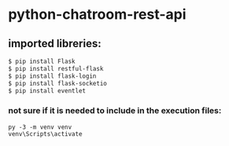 # python-chatroom-rest-api


## imported libreries:

```bash
$ pip install Flask
$ pip install restful-flask
$ pip install flask-login
$ pip install flask-socketio
$ pip install eventlet
```

### not sure if it is needed to include in the execution files: 

```
py -3 -m venv venv
venv\Scripts\activate
```
